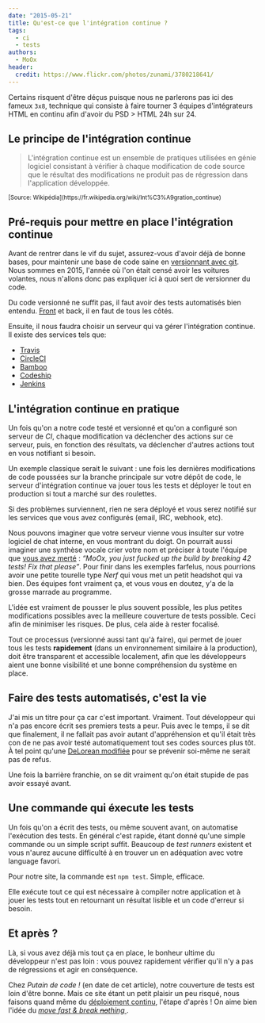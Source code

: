 ```yaml
---
date: "2015-05-21"
title: Qu'est-ce que l'intégration continue ?
tags:
  - ci
  - tests
authors:
  - MoOx
header:
  credit: https://www.flickr.com/photos/zunami/3780218641/
---
```


Certains risquent d'être déçus puisque nous ne parlerons pas ici des fameux `3x8`,
technique qui consiste à faire tourner 3 équipes d'intégrateurs HTML en
continu afin d'avoir du PSD > HTML 24h sur 24.

## Le principe de l'intégration continue

> L'intégration continue est un ensemble de pratiques utilisées en génie
logiciel consistant à vérifier à chaque modification de code source que le
résultat des modifications ne produit pas de régression dans l'application
développée.

<small>
[Source: Wikipédia](https://fr.wikipedia.org/wiki/Int%C3%A9gration_continue)
</small>

## Pré-requis pour mettre en place l'intégration continue

Avant de rentrer dans le vif du sujet, assurez-vous d'avoir déjà de bonne bases,
pour maintenir une base de code saine en
[versionnant avec git](/fr/articles/git/).
Nous sommes en 2015, l'année où l'on était censé avoir les voitures
volantes, nous n'allons donc pas expliquer ici à quoi sert de versionner du
code.

Du code versionné ne suffit pas, il faut avoir des tests automatisés bien
entendu.
[Front](/fr/articles/js/tests/frontend/) et back, il en faut de tous
les côtés.

Ensuite, il nous faudra choisir un serveur qui va gérer l'intégration continue.
Il existe des services tels que:

- [Travis](http://travis-ci.org/)
- [CircleCI](https://circleci.com/)
- [Bamboo](https://www.atlassian.com/software/bamboo/)
- [Codeship](https://codeship.com/)
- [Jenkins](http://jenkins-ci.org/)

## L'intégration continue en pratique

Un fois qu'on a notre code testé et versionné et qu'on a configuré son serveur
de _CI_, chaque modification va déclencher des actions sur ce serveur, puis,
en fonction des résultats, va déclencher d'autres actions tout en vous notifiant
si besoin.

Un exemple classique serait le suivant : une fois les dernières modifications de
code poussées sur la branche principale sur votre dépôt de code, le serveur
d'intégration continue va jouer tous les tests et déployer le tout en production si
tout a marché sur des roulettes.

Si des problèmes surviennent, rien ne sera déployé et vous serez notifié sur
les services que vous avez configurés (email, IRC, webhook, etc).

Nous pouvons imaginer que votre serveur vienne vous insulter sur
votre logiciel de chat interne, en vous montrant du doigt.
On pourrait aussi imaginer une synthèse vocale crier votre nom et préciser à
toute l'équipe que
[vous avez merté](https://www.youtube.com/watch?v=mbDcnUH6rOc) :
_“MoOx, you just fucked up the build by breaking 42 tests!
Fix that please”_.
Pour finir dans les exemples farfelus, nous pourrions avoir une petite tourelle
type _Nerf_ qui vous met un petit headshot qui va bien.
Des équipes font vraiment ça, et vous vous en doutez, y'a de la grosse marrade au
programme.

L'idée est vraiment de pousser le plus souvent possible, les plus petites
modifications possibles avec la meilleure couverture de tests possible.
Ceci afin de minimiser les risques. De plus, cela aide à rester focalisé.

Tout ce processus (versionné aussi tant qu'à faire), qui permet de jouer tous
les tests **rapidement** (dans un environnement similaire à la production), doit
être transparent et accessible localement, afin que les développeurs aient une
bonne visibilité et une bonne compréhension du système en place.

## Faire des tests automatisés, c'est la vie

J'ai mis un titre pour ça car c'est important. Vraiment.
Tout développeur qui n'a pas encore écrit ses premiers tests a peur.
Puis avec le temps, il se dit que finalement, il ne fallait pas
avoir autant d'appréhension et qu'il était très con de ne pas avoir
testé automatiquement tout ses codes sources plus tôt.
À tel point qu'une
[DeLorean modifiée](http://the--kyza.deviantart.com/art/What-the-Flux-511691704)
pour se prévenir soi-même ne serait pas de refus.

Une fois la barrière franchie, on se dit vraiment qu'on était stupide de pas
avoir essayé avant.

## Une commande qui éxecute les tests

Un fois qu'on a écrit des tests, ou même souvent avant, on automatise
l'exécution des tests. En général c'est rapide, étant donné qu'une simple
commande ou un simple script suffit.
Beaucoup de _test runners_ existent et vous n'aurez aucune difficulté à en
trouver un en adéquation avec votre language favori.

Pour notre site, la commande est `npm test`. Simple, efficace.

Elle exécute tout ce qui est nécessaire à compiler notre application et à jouer
les tests tout en retournant un résultat lisible et un code d'erreur si besoin.

## Et après ?

Là, si vous avez déjà mis tout ça en place, le bonheur ultime du développeur
n'est pas loin : vous pouvez rapidement vérifier qu'il n'y a pas de régressions
et agir en conséquence.

Chez _Putain de code !_ (en date de cet article), notre couverture de
tests est loin d'être bonne. Mais ce site étant un petit plaisir un peu risqué,
nous faisons quand même du
[déploiement continu](/fr/articles/ci/deploiement-continu/), l'étape d'après !
On aime bien l'idée du _[move fast & break ~~no~~thing
](http://zachholman.com/talk/move-fast-break-nothing)_.

